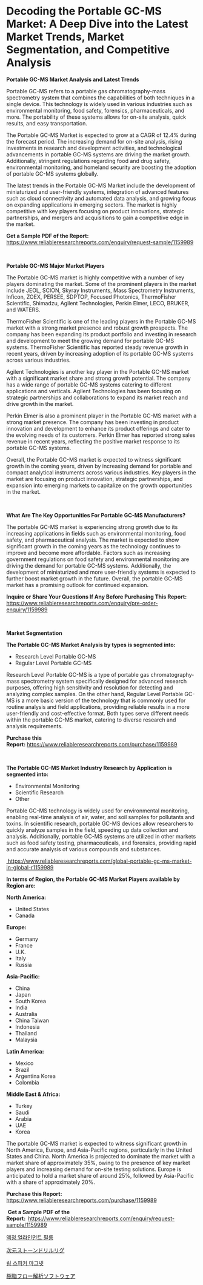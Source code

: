 <p><h1>Decoding the Portable GC-MS Market: A Deep Dive into the Latest Market Trends, Market Segmentation, and Competitive Analysis</h1></p><p><strong>Portable GC-MS Market Analysis and Latest Trends</strong></p>
<p><p>Portable GC-MS refers to a portable gas chromatography-mass spectrometry system that combines the capabilities of both techniques in a single device. This technology is widely used in various industries such as environmental monitoring, food safety, forensics, pharmaceuticals, and more. The portability of these systems allows for on-site analysis, quick results, and easy transportation.</p><p>The Portable GC-MS Market is expected to grow at a CAGR of 12.4% during the forecast period. The increasing demand for on-site analysis, rising investments in research and development activities, and technological advancements in portable GC-MS systems are driving the market growth. Additionally, stringent regulations regarding food and drug safety, environmental monitoring, and homeland security are boosting the adoption of portable GC-MS systems globally.</p><p>The latest trends in the Portable GC-MS Market include the development of miniaturized and user-friendly systems, integration of advanced features such as cloud connectivity and automated data analysis, and growing focus on expanding applications in emerging sectors. The market is highly competitive with key players focusing on product innovations, strategic partnerships, and mergers and acquisitions to gain a competitive edge in the market.</p></p>
<p><strong>Get a Sample PDF of the Report:&nbsp;</strong> <a href="https://www.reliableresearchreports.com/enquiry/request-sample/1159989">https://www.reliableresearchreports.com/enquiry/request-sample/1159989</a></p>
<p>&nbsp;</p>
<p><strong>Portable GC-MS Major Market Players</strong></p>
<p><p>The Portable GC-MS market is highly competitive with a number of key players dominating the market. Some of the prominent players in the market include JEOL, SCION, Skyray Instruments, Mass Spectrometry Instruments, Inficon, ZOEX, PERSEE, SDPTOP, Focused Photonics, ThermoFisher Scientific, Shimadzu, Agilent Technologies, Perkin Elmer, LECO, BRUKER, and WATERS.</p><p>ThermoFisher Scientific is one of the leading players in the Portable GC-MS market with a strong market presence and robust growth prospects. The company has been expanding its product portfolio and investing in research and development to meet the growing demand for portable GC-MS systems. ThermoFisher Scientific has reported steady revenue growth in recent years, driven by increasing adoption of its portable GC-MS systems across various industries.</p><p>Agilent Technologies is another key player in the Portable GC-MS market with a significant market share and strong growth potential. The company has a wide range of portable GC-MS systems catering to different applications and verticals. Agilent Technologies has been focusing on strategic partnerships and collaborations to expand its market reach and drive growth in the market.</p><p>Perkin Elmer is also a prominent player in the Portable GC-MS market with a strong market presence. The company has been investing in product innovation and development to enhance its product offerings and cater to the evolving needs of its customers. Perkin Elmer has reported strong sales revenue in recent years, reflecting the positive market response to its portable GC-MS systems.</p><p>Overall, the Portable GC-MS market is expected to witness significant growth in the coming years, driven by increasing demand for portable and compact analytical instruments across various industries. Key players in the market are focusing on product innovation, strategic partnerships, and expansion into emerging markets to capitalize on the growth opportunities in the market.</p></p>
<p>&nbsp;</p>
<p><strong>What Are The Key Opportunities For Portable GC-MS Manufacturers?</strong></p>
<p><p>The portable GC-MS market is experiencing strong growth due to its increasing applications in fields such as environmental monitoring, food safety, and pharmaceutical analysis. The market is expected to show significant growth in the coming years as the technology continues to improve and become more affordable. Factors such as increasing government regulations on food safety and environmental monitoring are driving the demand for portable GC-MS systems. Additionally, the development of miniaturized and more user-friendly systems is expected to further boost market growth in the future. Overall, the portable GC-MS market has a promising outlook for continued expansion.</p></p>
<p><strong>Inquire or Share Your Questions If Any Before Purchasing This Report:</strong> <a href="https://www.reliableresearchreports.com/enquiry/pre-order-enquiry/1159989">https://www.reliableresearchreports.com/enquiry/pre-order-enquiry/1159989</a></p>
<p>&nbsp;</p>
<p><strong>Market Segmentation</strong></p>
<p><strong>The Portable GC-MS Market Analysis by types is segmented into:</strong></p>
<p><ul><li>Research Level Portable GC-MS</li><li>Regular Level Portable GC-MS</li></ul></p>
<p><p>Research Level Portable GC-MS is a type of portable gas chromatography-mass spectrometry system specifically designed for advanced research purposes, offering high sensitivity and resolution for detecting and analyzing complex samples. On the other hand, Regular Level Portable GC-MS is a more basic version of the technology that is commonly used for routine analysis and field applications, providing reliable results in a more user-friendly and cost-effective format. Both types serve different needs within the portable GC-MS market, catering to diverse research and analysis requirements.</p></p>
<p><strong>Purchase this Report:&nbsp;</strong><a href="https://www.reliableresearchreports.com/purchase/1159989">https://www.reliableresearchreports.com/purchase/1159989</a></p>
<p>&nbsp;</p>
<p><strong>The Portable GC-MS Market Industry Research by Application is segmented into:</strong></p>
<p><ul><li>Environmental Monitoring</li><li>Scientific Research</li><li>Other</li></ul></p>
<p><p>Portable GC-MS technology is widely used for environmental monitoring, enabling real-time analysis of air, water, and soil samples for pollutants and toxins. In scientific research, portable GC-MS devices allow researchers to quickly analyze samples in the field, speeding up data collection and analysis. Additionally, portable GC-MS systems are utilized in other markets such as food safety testing, pharmaceuticals, and forensics, providing rapid and accurate analysis of various compounds and substances.</p></p>
<p><a href="https://www.reliableresearchreports.com/global-portable-gc-ms-market-in-global-r1159989">&nbsp;https://www.reliableresearchreports.com/global-portable-gc-ms-market-in-global-r1159989</a></p>
<p><strong>In terms of Region, the Portable GC-MS Market Players available by Region are:</strong></p>
<p>
    <p> <strong> North America: </strong>
        <ul>
            <li>United States</li>
            <li>Canada</li>
        </ul>
        </p> 
    <p> <strong> Europe: </strong>
        <ul>
            <li>Germany</li>
            <li>France</li>
            <li>U.K.</li>
            <li>Italy</li>
            <li>Russia</li>
        </ul>
        </p> 
    <p> <strong> Asia-Pacific: </strong>
        <ul>
            <li>China</li>
            <li>Japan</li>
            <li>South Korea</li>
            <li>India</li>
            <li>Australia</li>
            <li>China Taiwan</li>
            <li>Indonesia</li>
            <li>Thailand</li>
            <li>Malaysia</li>
        </ul>
        </p> 
    <p> <strong> Latin America: </strong>
        <ul>
            <li>Mexico</li>
            <li>Brazil</li>
            <li>Argentina Korea</li>
            <li>Colombia</li>
        </ul>
        </p> 
    <p> <strong> Middle East & Africa: </strong>
        <ul>
            <li>Turkey</li>
            <li>Saudi</li>
            <li>Arabia</li>
            <li>UAE</li>
            <li>Korea</li>
        </ul>
    </p>
    </p>
<p><p>The portable GC-MS market is expected to witness significant growth in North America, Europe, and Asia-Pacific regions, particularly in the United States and China. North America is projected to dominate the market with a market share of approximately 35%, owing to the presence of key market players and increasing demand for on-site testing solutions. Europe is anticipated to hold a market share of around 25%, followed by Asia-Pacific with a share of approximately 20%.</p></p>
<p><strong>Purchase this Report: </strong><a href="https://www.reliableresearchreports.com/purchase/1159989">https://www.reliableresearchreports.com/purchase/1159989</a></p>
<p>&nbsp;<strong>Get a Sample PDF of the Report:&nbsp;&nbsp;</strong><a href="https://www.reliableresearchreports.com/enquiry/request-sample/1159989">https://www.reliableresearchreports.com/enquiry/request-sample/1159989</a></p>
<p><strong></strong></p>
<p><p><a href="https://medium.com/@wheelgg5674537/%EC%95%A1%EC%A0%95-%EA%B2%B0%EC%A0%95-%EB%B0%A9%ED%96%A5%EB%A7%89-%EC%8B%9C%EC%9E%A5-%EA%B7%9C%EB%AA%A8%EB%8A%94-%EA%B8%80%EB%A1%9C%EB%B2%8C-%EC%82%B0%EC%97%85%EC%97%90%EC%84%9C-%EC%B5%9C%EA%B3%A0%EC%9D%98-%EB%A7%88%EC%BC%80%ED%8C%85-%EC%B1%84%EB%84%90%EC%9D%84-%EB%B3%B4%EC%97%AC%EC%A4%8D%EB%8B%88%EB%8B%A4-5873a88fb753">액정 얼라인먼트 필름</a></p><p><a href="https://github.com/GregorioOKeefe2023/Market-Research-Report-List-1/blob/main/751320788667.md">次元ストーンドリルリグ</a></p><p><a href="https://medium.com/@londonacobson5656/%EB%A7%81-%EC%8A%A4%ED%94%BC%EC%BB%A4-%EC%9E%90%EC%84%9D-%EC%8B%9C%EC%9E%A5%EC%9D%80-%EC%8B%9C%EC%9E%A5-%EC%A0%90%EC%9C%A0%EC%9C%A8-%EA%B7%9C%EB%AA%A8-%EB%B0%8F-2031%EB%85%84%EA%B9%8C%EC%A7%80%EC%9D%98-%EC%98%88%EC%83%81-%EC%98%88%EC%B8%A1%EC%97%90-%EC%B4%88%EC%A0%90%EC%9D%84-%EB%A7%9E%EC%B6%A5%EB%8B%88%EB%8B%A4-27bab0afa3aa">링 스피커 마그넷</a></p><p><a href="https://medium.com/@addiehirthe05/%E6%A8%B9%E8%84%82%E6%B5%81%E8%A7%A3%E6%9E%90%E3%82%BD%E3%83%95%E3%83%88%E3%82%A6%E3%82%A7%E3%82%A2%E5%B8%82%E5%A0%B4%E3%81%AF-%E5%B8%82%E5%A0%B4%E3%82%B7%E3%82%A7%E3%82%A2-%E3%82%B5%E3%82%A4%E3%82%BA-2031%E5%B9%B4%E3%81%BE%E3%81%A7%E3%81%AE%E4%BA%88%E6%B8%AC%E3%81%AB%E7%84%A6%E7%82%B9%E3%82%92%E5%BD%93%E3%81%A6%E3%81%A6%E3%81%84%E3%81%BE%E3%81%99-35b8e38983e4">樹脂フロー解析ソフトウェア</a></p></p>